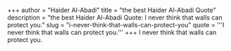 +++
author = "Haider Al-Abadi"
title = "the best Haider Al-Abadi Quote"
description = "the best Haider Al-Abadi Quote: I never think that walls can protect you."
slug = "i-never-think-that-walls-can-protect-you"
quote = '''I never think that walls can protect you.'''
+++
I never think that walls can protect you.
